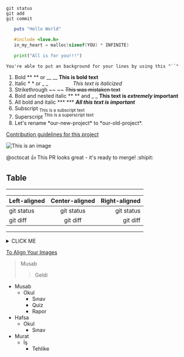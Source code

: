 

```
git status
git add
git commit
```

```ruby
   puts "Hello World"
```

```c
   #include <love.h>
   in_my_heart = malloc(sizeof(YOU) * INFINITE) 
```

```python
   print("All is for you!!!")
```

`You're able to put an background for your lines by using this "``" `

<!--
   You can hide your codes
   Putting in the beginning of the line "<!--"
   and in the end of line "--\>"
-->
1. Bold	** ** or __ __  	                **This is bold text**
2. Italic	* * or _ _                      *This text is italicized*
3. Strikethrough	~~ ~~		                  ~~This was mistaken text~~
4. Bold and nested italic	** ** and _ _		**This text is _extremely_ important**
5. All bold and italic	*** ***		          ***All this text is important***
6. Subscript	<sub> </sub>		              <sub>This is a subscript text</sub>
7. Superscript	<sup> </sup>		            <sup>This is a superscript text</sup>
8. Let's rename \*our-new-project\* to \*our-old-project\*.

[Contribution guidelines for this project](Bonus/so_long.c)

![This is an image](https://myoctocat.com/assets/images/base-octocat.svg)

@octocat :+1: This PR looks great - it's ready to merge! :shipit:

## Table

<table width="100%" align="center">
   
<tr style="display:flex; justify-content:space-around; paddind:0;">
<td style="padding:0; margin:0;">
   
|Left-aligned|Center-aligned|Right-aligned|
| :- | :-: | -: |
|git status|git status|git status|
|git diff|git diff|git diff|

   </td></tr>
</table>

<details><summary>CLICK ME</summary>
<p>

#### We can hide anything, even code!

```ruby
   puts "Hello World!"
```

</p>
</details>


[To Align Your Images](https://gist.github.com/DavidWells/7d2e0e1bc78f4ac59a123ddf8b74932d)

> Musab
> > Geldi

- Musab
  - Okul
    - Sınav
    - Quiz
    - Rapor 
- Hafsa
  - Okul
    - Sınav 
- Murat
   - İş
      - Tehlike

